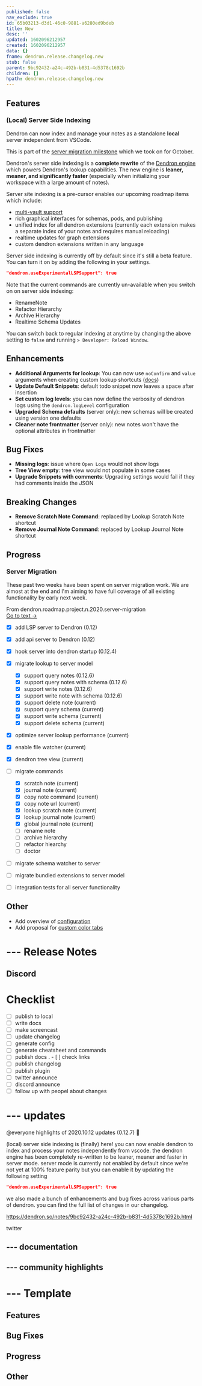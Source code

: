 ```yaml
---
published: false
nav_exclude: true
id: 65b03213-d3d1-46c0-9881-a6280ed9bdeb
title: New
desc: ''
updated: 1602096212957
created: 1602096212957
data: {}
fname: dendron.release.changelog.new
stub: false
parent: 9bc92432-a24c-492b-b831-4d5378c1692b
children: []
hpath: dendron.release.changelog.new
---
```

## Features

### (Local) Server Side Indexing

Dendron can now index and manage your notes as a standalone **local** server independent from VSCode. 

This is part of the [server migration milestone](725d99be-fadd-4464-88c3-0a5fcc7292c7) which we took on for October. 

Dendron's server side indexing is a **complete rewrite** of the [Dendron engine](849ee8ee-05a5-47bf-b44d-d7c257117bc4) which powers Dendron's lookup capabilities. The new engine is **leaner, meaner, and significantly faster** (especially when initializing your workspace with a large amount of notes).

Server site indexing is a pre-cursor enables our upcoming roadmap items which include:

- [multi-vault support](45cfb9f2-46cf-4f67-a41e-834818fbd06e)
- rich graphical interfaces for schemas, pods, and publishing
- unified index for all dendron extensions (currently each extension makes a separate index of your notes and requires manual reloading)
- realtime updates for graph extensions
- custom dendron extensions written in any language 

Server side indexing is currently off by default since it's still a beta feature. You can turn it on by adding the following in your settings.

```json
"dendron.useExperimentalLSPSupport": true
```

Note that the current commands are currently un-available when you switch on on server side indexing:

- RenameNote
- Refactor Hierarchy
- Archive Hierarchy
- Realtime Schema Updates

You can switch back to regular indexing at anytime by changing the above setting to `false` and running `> Developer: Reload Window`. 

## Enhancements

- **Additional Arguments for lookup**: You can now use `noConfirm` and `value` arguments when creating custom lookup shortcuts ([docs](https://dendron.so/notes/a7c3a810-28c8-4b47-96a6-8156b1524af3.html#passing-arguments-to-lookup))
- **Update Default Snippets**: default todo snippet now leaves a space after insertion
- **Set custom log levels**: you can now define the verbosity of dendron logs using the `dendron.logLevel` configuration
- **Upgraded Schema defaults** (server only): new schemas will be created using version one defaults
- **Cleaner note frontmatter** (server only): new notes won't have the optional attributes in frontmatter

## Bug Fixes

- **Missing logs**: issue where `Open Logs` would not show logs
- **Tree View empty**: tree view would not populate in some cases
- **Upgrade Snippets with comments**: Upgrading settings would fail if they had comments inside the JSON

## Breaking Changes

- **Remove Scratch Note Command**: replaced by Lookup Scratch Note shortcut
- **Remove Journal Note Command**: replaced by Lookup Journal Note shortcut

## Progress

### Server Migration

These past two weeks have been spent on server migration work. We are almost at the end and I'm aiming to have full coverage of all existing functionality by early next week.



<div class="portal-container">
<div class="portal-head">
<div class="portal-backlink" >
<div class="portal-title">From <span class="portal-text-title">dendron.roadmap.project.n.2020.server-migration</span></div>
<a href="725d99be-fadd-4464-88c3-0a5fcc7292c7.html" class="portal-arrow">Go to text <span class="right-arrow">→</span></a>
</div>
</div>
<div id="portal-parent-anchor" class="portal-parent" markdown="1">
<div class="portal-parent-fader-top"></div>
<div class="portal-parent-fader-bottom"></div>        
  

- [x] add LSP server to Dendron (0.12)
- [x] add api server to Dendron (0.12)
- [x] hook server into dendron startup (0.12.4)
- [x] migrate lookup to server model 
  - [x] support query notes (0.12.6)
  - [x] support query notes with schema (0.12.6)
  - [x] support write notes (0.12.6)
  - [x] support write note with schema (0.12.6)
  - [x] support delete note (current)
  - [x] support query schema (current)
  - [x] support write schema (current)
  - [x] support delete schema  (current)
- [x] optimize server lookup performance (current)
- [x] enable file watcher (current)
- [x] dendron tree view (current)
- [ ] migrate commands
  - [x] scratch note (current)
  - [x] journal note (current)
  - [x] copy note command (current)
  - [x] copy note url (current)
  - [x] lookup scratch note (current)
  - [x] lookup journal note (current)
  - [x] global journal note (current)
  - [ ] rename note
  - [ ] archive hierarchy
  - [ ] refactor hiearchy
  - [ ] doctor
- [ ] migrate schema watcher to server
- [ ] migrate bundled extensions to server model
- [ ] integration tests for all server functionality


</div>    
</div>


## Other

- Add overview of [configuration](eea2b078-1acc-4071-a14e-18299fc28f48)
- Add proposal for [custom color tabs](a4252774-0c08-4bca-a1b5-b6f369908aeb)

# --- Release Notes

## Discord

# Checklist

- [ ] publish to local
- [ ] write docs
- [ ] make screencast
- [ ] update changelog
- [ ] generate config
- [ ] generate cheatsheet and commands
- [ ] publish docs
  .   - [ ] check links
- [ ] publish changelog
- [ ] publish plugin
- [ ] twitter announce
- [ ] discord announce
- [ ] follow up with peopel about changes

# --- updates

@everyone
highlights of 2020.10.12 updates (0.12.7) 🌱  

(local) server side indexing is (finally) here! you can now enable dendron to index and process your notes independently from vscode. the dendron engine has been completely re-written to be leaner, meaner and faster in server mode. server mode is currently not enabled by default since we're not yet at 100% feature parity but you can enable it by updating the following setting

```json
"dendron.useExperimentalLSPSupport": true
```

we also made a bunch of enhancements and bug fixes across various parts of dendron. 
you can find the full list of changes in our changelog.

<https://dendron.so/notes/9bc92432-a24c-492b-b831-4d5378c1692b.html>

twitter

## --- documentation

## --- community highlights

# --- Template

## Features

## Bug Fixes

## Progress

## Other
